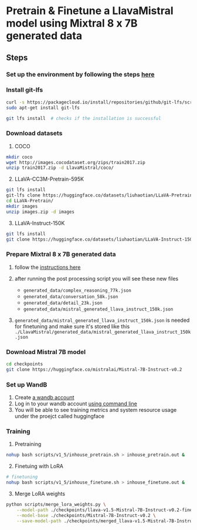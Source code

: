 # Pretrain & Finetune a LlavaMistral model using Mixtral 8 x 7B generated data

## Steps

### Set up the environment by following the steps [here](https://github.com/yueying-teng/LlavaMistral?tab=readme-ov-file#install)

### Install git-lfs
```bash
curl -s https://packagecloud.io/install/repositories/github/git-lfs/script.deb.sh | sudo bash
sudo apt-get install git-lfs

git lfs install  # checks if the installation is successful
```

### Download datasets
1. COCO
```bash
mkdir coco
wget http://images.cocodataset.org/zips/train2017.zip
unzip train2017.zip -d LlavaMistral/coco/
```

2. LLaVA-CC3M-Pretrain-595K
```bash
git lfs install
git-lfs clone https://huggingface.co/datasets/liuhaotian/LLaVA-Pretrain
cd LLaVA-Pretrain/
mkdir images
unzip images.zip -d images
```

3. LLaVA-Instruct-150K
```bash
git lfs install
git clone https://huggingface.co/datasets/liuhaotian/LLaVA-Instruct-150K
```

### Prepare Mixtral 8 x 7B generated data
1. follow the [instructions here](https://github.com/yueying-teng/generate-language-image-instruction-following-data/tree/main?tab=readme-ov-file#steps)

2. after running the post processing script you will see these new files
    - `generated_data/complex_reasoning_77k.json`
    - `generated_data/conversation_58k.json`
    - `generated_data/detail_23k.json`
    - `generated_data/mistral_generated_llava_instruct_150k.json`

3. `generated_data/mistral_generated_llava_instruct_150k.json` is needed for finetuning and make sure it's stored like this `./LlavaMistral/generated_data/mistral_generated_llava_instruct_150k.json`


### Download Mistral 7B model
```bash
cd checkpoints
git clone https://huggingface.co/mistralai/Mistral-7B-Instruct-v0.2
```

### Set up WandB
1. Create [a wandb account](https://wandb.ai/site)
2. Log in to your wandb account [using command line](https://wandb.ai/site)
3. You will be able to see training metrics and system resource usage under the proejct called huggingface


### Training
1. Pretraining
```bash
nohup bash scripts/v1_5/inhouse_pretrain.sh > inhouse_pretrain.out &
```
2. Finetuing with LoRA
```bash
# finetuning
nohup bash scripts/v1_5/inhouse_finetune.sh > inhouse_finetune.out &
```
3. Merge LoRA weights
```bash
python scripts/merge_lora_weights.py \
    --model-path ./checkpoints/llava-v1.5-Mistral-7B-Instruct-v0.2-finetune_lora_mistral_generated_data \
    --model-base ./checkpoints/Mistral-7B-Instruct-v0.2 \
    --save-model-path ./checkpoints/merged_llava-v1.5-Mistral-7B-Instruct-v0.2-finetune_lora_mistral_generated_data
```
